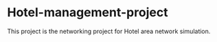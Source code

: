 # Hotel-management-project
This project is the networking project for Hotel area network simulation.
